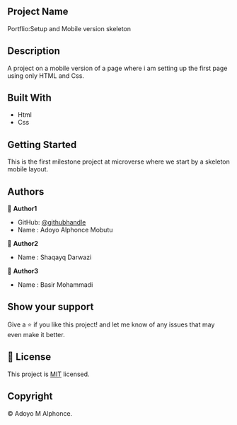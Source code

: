## Project Name

Portflio:Setup and Mobile version skeleton

## Description

A project on a mobile version of a page where i am setting up the first page using only HTML and Css.

## Built With

- Html
- Css

## Getting Started

This is the first milestone project at microverse where we start by a skeleton mobile layout.

## Authors

👤 **Author1**

- GitHub: [@githubhandle](https://github.com/tingamapuro04)
- Name : Adoyo Alphonce Mobutu

👤 **Author2**
- Name : Shaqayq Darwazi

👤 **Author3**
- Name : Basir Mohammadi

## Show your support

Give a ⭐️ if you like this project! and let me know of any issues that may even make it better.

## 📝 License

This project is [MIT](./MIT.md) licensed.

## Copyright
© Adoyo M Alphonce.

